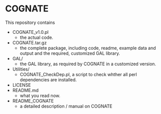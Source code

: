 # COGNATE

This repository contains
- COGNATE_v1.0.pl 	
	* the actual code.
- COGNATE.tar.gz 	
	* the complete package, including code, readme, example data and output and the required, customized GAL library.
- GAL/ 	
	* the GAL library, as required by COGNATE in a customized version.
- Utilities/ 	
	* COGNATE_CheckDep.pl, a script to check whther all perl dependencies are installed.
- LICENSE 	
- README.md 	
	* what you read now.
- README_COGNATE 	
	* a detailed description / manual on COGNATE
